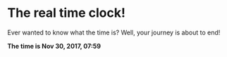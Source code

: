 # The real time clock!

Ever wanted to know what the time is? Well, your journey is about to end!

**The time is Nov 30, 2017, 07:59**